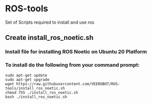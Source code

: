 # ROS-tools
Set of Scripts required to install and use ros

## Create install_ros_noetic.sh

### Install file for installing ROS Noetic on Ubuntu 20 Platform
### To install do the following from your command prompt: 

```
sudo apt-get update
sudo apt-get upgrade
wget https://raw.githubusercontent.com/VEEROBOT/ROS-tools/install_ros_noetic.sh
chmod 755 ./install_ros_noetic.sh 
bash ./install_ros_noetic.sh
```
